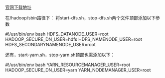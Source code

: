 [官网下载地址](https://www.apache.org/dyn/closer.cgi/hadoop/common/hadoop-2.10.0/hadoop-2.10.0.tar.gz)



在/hadoop/sbin路径下：
将start-dfs.sh，stop-dfs.sh两个文件顶部添加以下参数

#!/usr/bin/env bash
HDFS_DATANODE_USER=root
HADOOP_SECURE_DN_USER=hdfs
HDFS_NAMENODE_USER=root
HDFS_SECONDARYNAMENODE_USER=root

还有，start-yarn.sh，stop-yarn.sh顶部也需添加以下：

#!/usr/bin/env bash
YARN_RESOURCEMANAGER_USER=root
HADOOP_SECURE_DN_USER=yarn
YARN_NODEMANAGER_USER=root


